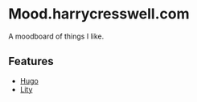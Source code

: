 # Mood.harrycresswell.com

A moodboard of things I like.

## Features

- [Hugo](https://gohugo.io/)
- [Lity](http://sorgalla.com/lity/)